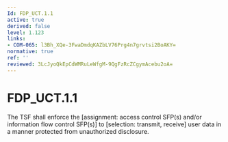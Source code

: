 ```yaml
---
Id: FDP_UCT.1.1
active: true
derived: false
level: 1.123
links:
- COM-065: l3Bh_XQe-3FwaDmdqKAZbLV76Prg4n7grvtsi2BoAKY=
normative: true
ref: ''
reviewed: 3LcJyoQkEpCdWMRuLeWfgM-9QgFzRcZCgymAcebu2oA=
---
```


# FDP_UCT.1.1

The TSF shall enforce the [assignment: access control SFP(s) and/or information flow control SFP(s)] to [selection: transmit, receive] user data in a manner protected from unauthorized disclosure.